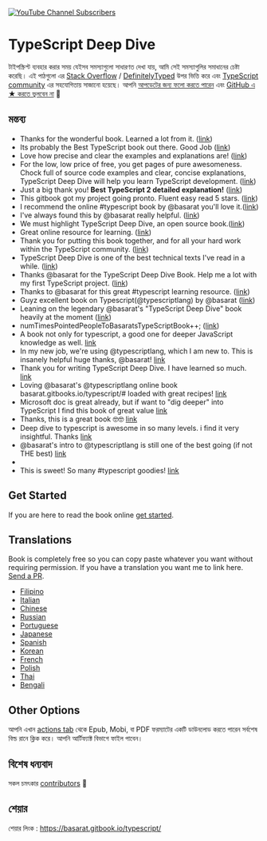 [![YouTube Channel Subscribers](https://img.shields.io/youtube/channel/subscribers/UCGD_0i6L48hucTiiyhb5QzQ?style=social)](https://www.youtube.com/@basarat)

TypeScript Deep Dive
=======

টাইপস্ক্রিপ্ট ব্যবহার করার সময় যেইসব সমস্যাগুলো সাধারণত দেখা যায়, আমি সেই সমস্যাগুলির সমাধানের চেষ্টা করেছি। এই পাঠগুলো এর [Stack Overflow](http://stackoverflow.com/tags/typescript/topusers) / [DefinitelyTyped](https://github.com/DefinitelyTyped/) উপর ভিত্তি করে এবং [TypeScript community](https://github.com/TypeStrong/) এর সহযোগিতায় সাজানো হয়েছে। আপনি [আপডেটের জন্য ফলো করতে পারেন](https://twitter.com/basarat) এবং [GitHub এ ★ করতে ভুলবেন না](https://github.com/basarat/typescript-book) 🌹

## মন্তব্য

* Thanks for the wonderful book. Learned a lot from it. ([link](https://www.gitbook.com/book/basarat/typescript/discussions/21#comment-1468279131934))
* Its probably the Best TypeScript book out there. Good Job ([link](https://twitter.com/thelondonjs/status/756419561570852864))
* Love how precise and clear the examples and explanations are! ([link](https://twitter.com/joe_mighty/status/758290957280346112))
* For the low, low price of free, you get pages of pure awesomeness. Chock full of source code examples and clear, concise explanations, TypeScript Deep Dive will help you learn TypeScript development. ([link](https://www.nativescript.org/blog/details/free-book-typescript-deep-dive))
* Just a big thank you! **Best TypeScript 2 detailed explanation!** ([link](https://www.gitbook.com/book/basarat/typescript/discussions/38))
* This gitbook got my project going pronto. Fluent easy read 5 stars. ([link](https://twitter.com/thebabellion/status/779888195559235584))
* I recommend the online #typescript book by @basarat you'll love it.([link](https://twitter.com/markpieszak/status/788099306590969860))
* I've always found this by @basarat really helpful. ([link](https://twitter.com/Brocco/status/789887640656945152))
* We must highlight TypeScript Deep Dive, an open source book.([link](https://www.siliconrepublic.com/enterprise/typescript-programming-javascript))
* Great online resource for learning. ([link](https://twitter.com/rdfuhr/status/790193307708076035))
* Thank you for putting this book together, and for all your hard work within the TypeScript community. ([link](https://github.com/basarat/typescript-book/pull/183#issuecomment-257799713))
* TypeScript Deep Dive is one of the best technical texts I've read in a while. ([link](https://twitter.com/borekb/status/794287092272599040))
* Thanks @basarat for the TypeScript Deep Dive Book. Help me a lot with my first TypeScript project. ([link](https://twitter.com/betolinck/status/797901548562960384))
* Thanks to @basarat for this great #typescript learning resource. ([link](https://twitter.com/markuse1501/status/799116176815230976))
* Guyz excellent book on Typescript(@typescriptlang) by @basarat ([link](https://twitter.com/deeinlove/status/813245965507260417))
* Leaning on the legendary @basarat's "TypeScript Deep Dive" book heavily at the moment ([link](https://twitter.com/sitapati/status/814379404956532737))
* numTimesPointedPeopleToBasaratsTypeScriptBook++; ([link](https://twitter.com/brocco/status/814227741696462848))
* A book not only for typescript, a good one for deeper JavaScript knowledge as well. [link](https://www.gitbook.com/book/basarat/typescript/discussions/59)
* In my new job, we're using @typescriptlang, which I am new to. This is insanely helpful huge thanks, @basarat! [link](https://twitter.com/netchkin/status/855339390566096896)
* Thank you for writing TypeScript Deep Dive. I have learned so much. [link](https://twitter.com/buctwbzs/status/857198618704355328?refsrc=email&s=11)
* Loving @basarat's @typescriptlang online book basarat.gitbooks.io/typescript/# loaded with great recipes! [link](https://twitter.com/ericliprandi/status/857608837309677568)
* Microsoft doc is great already, but if want to "dig deeper" into TypeScript I find this book of great value  [link](https://twitter.com/caludio/status/876729910550831104)
* Thanks, this is a great book 🤓🤓 [link](https://twitter.com/jjwonmin/status/885666375548547073)
* Deep dive to typescript is awesome in so many levels. i find it very insightful. Thanks [link](https://twitter.com/orenmizr/status/891083492787970053)
* @basarat's intro to @typescriptlang is still one of the best going (if not THE best) [link](https://twitter.com/stevealee/status/953953255968698368)
* 
* This is sweet! So many #typescript goodies! [link](https://twitter.com/pauliescanlon/status/989898852474998784)

## Get Started
If you are here to read the book online [get started](https://basarat.gitbook.io/typescript/getting-started).

## Translations 
Book is completely free so you can copy paste whatever you want without requiring permission. If you have a translation you want me to link here. [Send a PR](https://github.com/basarat/typescript-book/edit/master/README.md).
* [Filipino](https://github.com/themarshann/typescript-book-fil)
* [Italian](https://github.com/TizioFittizio/typescript-book)
* [Chinese](https://github.com/jkchao/typescript-book-chinese)
* [Russian](https://github.com/etroynov/typescript-book)
* [Portuguese](https://github.com/overlineink/typescript-book)
* [Japanese](https://github.com/yohamta/typescript-book)
* [Spanish](https://github.com/melissarofman/typescript-book)
* [Korean](https://github.com/radlohead/typescript-book)
* [French](https://github.com/HachemiH/typescript-book)
* [Polish](https://github.com/mbiesiad/typescript-book/tree/pl_PL)
* [Thai](https://github.com/futurouz/typescript-book)
* [Bengali](https://github.com/Acesif/typescript-book)

## Other Options
আপনি এখান [actions tab](https://github.com/basarat/typescript-book/actions) থেকে Epub, Mobi, বা PDF ফরম্যাটের একটি ডাউনলোড করতে পারেন সর্বশেষ বিল্ড রানে ক্লিক করে। আপনি আর্টিফ্যাক্ট বিভাগে ফাইল পাবেন।

## বিশেষ ধন্যবাদ
সকল চমৎকার [contributors](https://github.com/basarat/typescript-book/graphs/contributors) 🌹

## শেয়ার
শেয়ার লিংক : https://basarat.gitbook.io/typescript/
